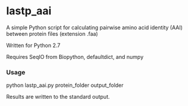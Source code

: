 # lastp_aai
A simple Python script for calculating pairwise amino acid identity (AAI) between protein files (extension .faa)

Written for Python 2.7

Requires SeqIO from Biopython, defaultdict, and numpy

### Usage
python lastp_aai.py protein_folder output_folder

Results are written to the standard output. 
